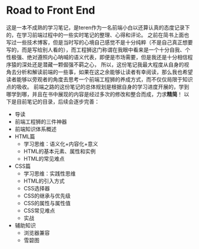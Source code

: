 # Road to Front End
这是一本不成熟的学习笔记，是teren作为一名前端小白以还算认真的态度记录下的，在学习前端过程中的一些实时笔记的整理、心得和评论。
之前在简书上面也写过一些技术博客，但是当时写的心境自己感觉不是十分纯粹（不是自己真正想要写的，而是写给别人看的），而工程狮这门称谓在我眼中看来是一个十分自我、个性极强、绝对遵照内心呐喊的语义代表，即便是市场需要，但是我还是十分相信程序猿的深处还是潜藏一颗倔强不羁之心，
所以，这份笔记我最大程度从自身的视角去分析和解读前端的一些事，如果在这之余能够让读者有幸阅读，那么我也希望读者能够以旁观者的角度去思考一个前端工程狮的养成方式，而不仅仅局限于知识点的吸收。
前端之路的这份笔记的总体规划是根据自身的学习进度开展的，学到哪学到哪，并且在书中展现的内容是经过多次的修改和整合而成，力求**精简**！
以下是目前笔记的目录，后续会逐步完善：
- 导读
- 前端工程狮的三件神器
- 前端知识体系概述 
- HTML篇
  - 学习思维：语义化+内容化+意义
  - HTML的基本元素、属性和实例
  - HTML的常见难点
- CSS篇
  - 学习思维：实践性思维
  - HTML的引入方式
  - CSS选择器
  - CSS的继承与优先级
  - CSS的属性与属性值
  - CSS常见难点
  - 实战
- 辅助知识
  - 浏览器兼容
  - 雪碧图
   




